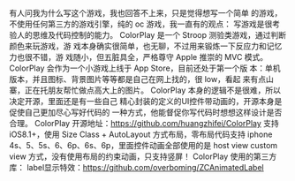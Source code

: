 有人问我为什么写这个游戏，我也回答不上来，只是觉得想写一个简单
的游戏，不使用任何第三方的游戏引擎，纯的 oc 游戏，我一直有的观点：
写游戏是很考验人的思维及代码控制的能力。
ColorPlay 是一个 Stroop 测验类游戏，通过判断颜色来玩游戏，游
戏本身确实很简单，也无聊，不过用来锻炼一下反应力和记忆力也很不错，游
戏随小，但五脏具全，严格尊守 Apple 推崇的 MVC 模式。
ColorPlay 会作为一个小游戏上线于 App Store，目前还处于第一个版
本：单机版本，并且图标、背景图片等等都是自己在网上找的，很 low，看起
来有点山寨，正在托朋友帮忙做点高大上的图片。
ColorPlay 本身的逻辑不是很难，所以决定开源，里面还是有一些自己
精心封装的定义的UI控件带动画的，开源本身是促使自己更加尽心写好代码的
一种方式，他能督促你写代码时想想这样设计是否合理。
ColorPlay 开源地址：https://github.com/huangzhifei/ColorPlay
支持 iOS8.1+，使用 Size Class + AutoLayout 方式布局，零布局代码支持
iphone 4s、5、5s、6、6p、6s、6p，里面控件动画全部使用的是 host view
custom view 方式，没有使用布局的约束动画，只支持竖屏！
ColorPlay 使用的第三方库：
label显示特效：https://github.com/overboming/ZCAnimatedLabel

	
